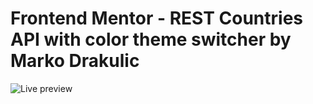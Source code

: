 # Frontend Mentor - REST Countries API with color theme switcher by Marko Drakulic

![Live preview](https://frontend-mentor-countries-challenge.vercel.app/)
